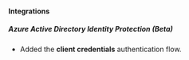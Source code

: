 
#### Integrations
##### Azure Active Directory Identity Protection (Beta)
- Added the **client credentials** authentication flow.
